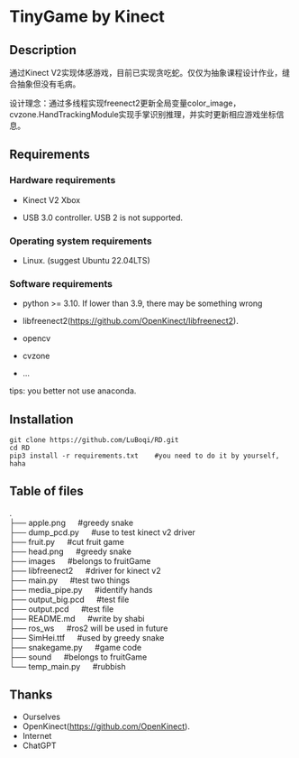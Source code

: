 # TinyGame by Kinect

## Description

通过Kinect V2实现体感游戏，目前已实现贪吃蛇。仅仅为抽象课程设计作业，缝合抽象但没有毛病。

设计理念：通过多线程实现freenect2更新全局变量color_image，cvzone.HandTrackingModule实现手掌识别推理，并实时更新相应游戏坐标信息。

## Requirements

### Hardware requirements

- Kinect V2 Xbox

- USB 3.0 controller. USB 2 is not supported.

### Operating system requirements

- Linux. (suggest Ubuntu 22.04LTS)

### Software requirements

- python >= 3.10. If lower than 3.9, there may be something wrong

- libfreenect2(https://github.com/OpenKinect/libfreenect2).

- opencv

- cvzone

- ...

tips: you better not use anaconda.

## Installation

```shell
git clone https://github.com/LuBoqi/RD.git
cd RD
pip3 install -r requirements.txt	#you need to do it by yourself, haha
```

## Table of files
.  
├── apple.png &emsp; #greedy snake  
├── dump_pcd.py &emsp; #use to test kinect v2 driver  
├── fruit.py &emsp; #cut fruit game  
├── head.png &emsp; #greedy snake  
├── images &emsp; #belongs to fruitGame  
├── libfreenect2 &emsp; #driver for kinect v2  
├── main.py &emsp; #test two things  
├── media_pipe.py &emsp; #identify hands  
├── output_big.pcd &emsp; #test file  
├── output.pcd &emsp; #test file  
├── README.md &emsp; #write by shabi  
├── ros_ws &emsp; #ros2 will be used in future   
├── SimHei.ttf &emsp; #used by greedy snake  
├── snakegame.py &emsp; #game code  
├── sound &emsp; #belongs to fruitGame  
└── temp_main.py &emsp; #rubbish  
## Thanks

- Ourselves
- OpenKinect(https://github.com/OpenKinect).
- Internet
- ChatGPT